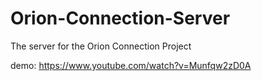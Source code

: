 # Orion-Connection-Server
The server for the Orion Connection Project

demo:
https://www.youtube.com/watch?v=Munfqw2zD0A
